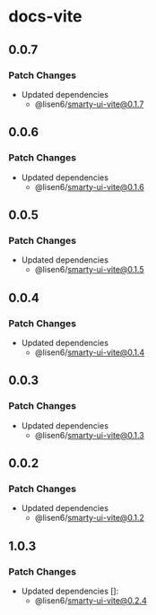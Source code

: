 # docs-vite

## 0.0.7

### Patch Changes

- Updated dependencies
  - @lisen6/smarty-ui-vite@0.1.7

## 0.0.6

### Patch Changes

- Updated dependencies
  - @lisen6/smarty-ui-vite@0.1.6

## 0.0.5

### Patch Changes

- Updated dependencies
  - @lisen6/smarty-ui-vite@0.1.5

## 0.0.4

### Patch Changes

- Updated dependencies
  - @lisen6/smarty-ui-vite@0.1.4

## 0.0.3

### Patch Changes

- Updated dependencies
  - @lisen6/smarty-ui-vite@0.1.3

## 0.0.2

### Patch Changes

- Updated dependencies
  - @lisen6/smarty-ui-vite@0.1.2

## 1.0.3

### Patch Changes

- Updated dependencies []:
  - @lisen6/smarty-ui-vite@0.2.4
